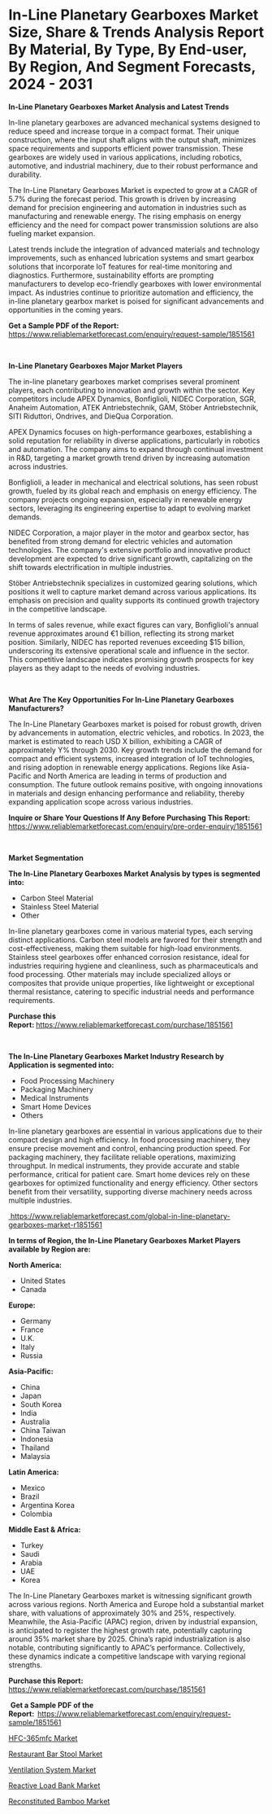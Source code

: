 <p><h1>In-Line Planetary Gearboxes Market Size, Share & Trends Analysis Report By Material, By Type, By End-user, By Region, And Segment Forecasts, 2024 - 2031</h1></p><p><strong>In-Line Planetary Gearboxes Market Analysis and Latest Trends</strong></p>
<p><p>In-line planetary gearboxes are advanced mechanical systems designed to reduce speed and increase torque in a compact format. Their unique construction, where the input shaft aligns with the output shaft, minimizes space requirements and supports efficient power transmission. These gearboxes are widely used in various applications, including robotics, automotive, and industrial machinery, due to their robust performance and durability.</p><p>The In-Line Planetary Gearboxes Market is expected to grow at a CAGR of 5.7% during the forecast period. This growth is driven by increasing demand for precision engineering and automation in industries such as manufacturing and renewable energy. The rising emphasis on energy efficiency and the need for compact power transmission solutions are also fueling market expansion.</p><p>Latest trends include the integration of advanced materials and technology improvements, such as enhanced lubrication systems and smart gearbox solutions that incorporate IoT features for real-time monitoring and diagnostics. Furthermore, sustainability efforts are prompting manufacturers to develop eco-friendly gearboxes with lower environmental impact. As industries continue to prioritize automation and efficiency, the in-line planetary gearbox market is poised for significant advancements and opportunities in the coming years.</p></p>
<p><strong>Get a Sample PDF of the Report:&nbsp;</strong> <a href="https://www.reliablemarketforecast.com/enquiry/request-sample/1851561?utm_campaign=1080&utm_medium=2&utm_source=Github&utm_content=ia&utm_term=18102024&utm_id=in-line-planetary-gearboxes">https://www.reliablemarketforecast.com/enquiry/request-sample/1851561</a></p>
<p>&nbsp;</p>
<p><strong>In-Line Planetary Gearboxes Major Market Players</strong></p>
<p><p>The in-line planetary gearboxes market comprises several prominent players, each contributing to innovation and growth within the sector. Key competitors include APEX Dynamics, Bonfiglioli, NIDEC Corporation, SGR, Anaheim Automation, ATEK Antriebstechnik, GAM, Stöber Antriebstechnik, SITI Riduttori, Ondrives, and DieQua Corporation.</p><p>APEX Dynamics focuses on high-performance gearboxes, establishing a solid reputation for reliability in diverse applications, particularly in robotics and automation. The company aims to expand through continual investment in R&D, targeting a market growth trend driven by increasing automation across industries.</p><p>Bonfiglioli, a leader in mechanical and electrical solutions, has seen robust growth, fueled by its global reach and emphasis on energy efficiency. The company projects ongoing expansion, especially in renewable energy sectors, leveraging its engineering expertise to adapt to evolving market demands.</p><p>NIDEC Corporation, a major player in the motor and gearbox sector, has benefited from strong demand for electric vehicles and automation technologies. The company's extensive portfolio and innovative product development are expected to drive significant growth, capitalizing on the shift towards electrification in multiple industries.</p><p>Stöber Antriebstechnik specializes in customized gearing solutions, which positions it well to capture market demand across various applications. Its emphasis on precision and quality supports its continued growth trajectory in the competitive landscape.</p><p>In terms of sales revenue, while exact figures can vary, Bonfiglioli's annual revenue approximates around €1 billion, reflecting its strong market position. Similarly, NIDEC has reported revenues exceeding $15 billion, underscoring its extensive operational scale and influence in the sector. This competitive landscape indicates promising growth prospects for key players as they adapt to the needs of evolving industries.</p></p>
<p>&nbsp;</p>
<p><strong>What Are The Key Opportunities For In-Line Planetary Gearboxes Manufacturers?</strong></p>
<p><p>The In-Line Planetary Gearboxes market is poised for robust growth, driven by advancements in automation, electric vehicles, and robotics. In 2023, the market is estimated to reach USD X billion, exhibiting a CAGR of approximately Y% through 2030. Key growth trends include the demand for compact and efficient systems, increased integration of IoT technologies, and rising adoption in renewable energy applications. Regions like Asia-Pacific and North America are leading in terms of production and consumption. The future outlook remains positive, with ongoing innovations in materials and design enhancing performance and reliability, thereby expanding application scope across various industries.</p></p>
<p><strong>Inquire or Share Your Questions If Any Before Purchasing This Report:</strong> <a href="https://www.reliablemarketforecast.com/enquiry/pre-order-enquiry/1851561?utm_campaign=1080&utm_medium=2&utm_source=Github&utm_content=ia&utm_term=18102024&utm_id=in-line-planetary-gearboxes">https://www.reliablemarketforecast.com/enquiry/pre-order-enquiry/1851561</a></p>
<p>&nbsp;</p>
<p><strong>Market Segmentation</strong></p>
<p><strong>The In-Line Planetary Gearboxes Market Analysis by types is segmented into:</strong></p>
<p><ul><li>Carbon Steel Material</li><li>Stainless Steel Material</li><li>Other</li></ul></p>
<p><p>In-line planetary gearboxes come in various material types, each serving distinct applications. Carbon steel models are favored for their strength and cost-effectiveness, making them suitable for high-load environments. Stainless steel gearboxes offer enhanced corrosion resistance, ideal for industries requiring hygiene and cleanliness, such as pharmaceuticals and food processing. Other materials may include specialized alloys or composites that provide unique properties, like lightweight or exceptional thermal resistance, catering to specific industrial needs and performance requirements.</p></p>
<p><strong>Purchase this Report:&nbsp;</strong><a href="https://www.reliablemarketforecast.com/purchase/1851561?utm_campaign=1080&utm_medium=2&utm_source=Github&utm_content=ia&utm_term=18102024&utm_id=in-line-planetary-gearboxes">https://www.reliablemarketforecast.com/purchase/1851561</a></p>
<p>&nbsp;</p>
<p><strong>The In-Line Planetary Gearboxes Market Industry Research by Application is segmented into:</strong></p>
<p><ul><li>Food Processing Machinery</li><li>Packaging Machinery</li><li>Medical Instruments</li><li>Smart Home Devices</li><li>Others</li></ul></p>
<p><p>In-line planetary gearboxes are essential in various applications due to their compact design and high efficiency. In food processing machinery, they ensure precise movement and control, enhancing production speed. For packaging machinery, they facilitate reliable operations, maximizing throughput. In medical instruments, they provide accurate and stable performance, critical for patient care. Smart home devices rely on these gearboxes for optimized functionality and energy efficiency. Other sectors benefit from their versatility, supporting diverse machinery needs across multiple industries.</p></p>
<p><a href="https://www.reliablemarketforecast.com/global-in-line-planetary-gearboxes-market-r1851561?utm_campaign=1080&utm_medium=2&utm_source=Github&utm_content=ia&utm_term=18102024&utm_id=in-line-planetary-gearboxes">&nbsp;https://www.reliablemarketforecast.com/global-in-line-planetary-gearboxes-market-r1851561</a></p>
<p><strong>In terms of Region, the In-Line Planetary Gearboxes Market Players available by Region are:</strong></p>
<p>
    <p> <strong> North America: </strong>
        <ul>
            <li>United States</li>
            <li>Canada</li>
        </ul>
        </p> 
    <p> <strong> Europe: </strong>
        <ul>
            <li>Germany</li>
            <li>France</li>
            <li>U.K.</li>
            <li>Italy</li>
            <li>Russia</li>
        </ul>
        </p> 
    <p> <strong> Asia-Pacific: </strong>
        <ul>
            <li>China</li>
            <li>Japan</li>
            <li>South Korea</li>
            <li>India</li>
            <li>Australia</li>
            <li>China Taiwan</li>
            <li>Indonesia</li>
            <li>Thailand</li>
            <li>Malaysia</li>
        </ul>
        </p> 
    <p> <strong> Latin America: </strong>
        <ul>
            <li>Mexico</li>
            <li>Brazil</li>
            <li>Argentina Korea</li>
            <li>Colombia</li>
        </ul>
        </p> 
    <p> <strong> Middle East & Africa: </strong>
        <ul>
            <li>Turkey</li>
            <li>Saudi</li>
            <li>Arabia</li>
            <li>UAE</li>
            <li>Korea</li>
        </ul>
    </p>
    </p>
<p><p>The In-Line Planetary Gearboxes market is witnessing significant growth across various regions. North America and Europe hold a substantial market share, with valuations of approximately 30% and 25%, respectively. Meanwhile, the Asia-Pacific (APAC) region, driven by industrial expansion, is anticipated to register the highest growth rate, potentially capturing around 35% market share by 2025. China’s rapid industrialization is also notable, contributing significantly to APAC’s performance. Collectively, these dynamics indicate a competitive landscape with varying regional strengths.</p></p>
<p><strong>Purchase this Report: </strong><a href="https://www.reliablemarketforecast.com/purchase/1851561?utm_campaign=1080&utm_medium=2&utm_source=Github&utm_content=ia&utm_term=18102024&utm_id=in-line-planetary-gearboxes">https://www.reliablemarketforecast.com/purchase/1851561</a></p>
<p>&nbsp;<strong>Get a Sample PDF of the Report:&nbsp;&nbsp;</strong><a href="https://www.reliablemarketforecast.com/enquiry/request-sample/1851561?utm_campaign=1080&utm_medium=2&utm_source=Github&utm_content=ia&utm_term=18102024&utm_id=in-line-planetary-gearboxes">https://www.reliablemarketforecast.com/enquiry/request-sample/1851561</a></p>
<p><strong></strong></p>
<p><p><a href="https://github.com/lallietva4l/Market-Research-Report-List-1/blob/main/hfc-365mfc-market.md?utm_campaign=1080&utm_medium=2&utm_source=Github&utm_content=ia&utm_term=18102024&utm_id=in-line-planetary-gearboxes">HFC-365mfc Market</a></p><p><a href="https://www.linkedin.com/pulse/market-insights-global-restaurant-bar-stool-forecast-innovation-idvce?utm_campaign=1080&utm_medium=2&utm_source=Github&utm_content=ia&utm_term=18102024&utm_id=in-line-planetary-gearboxes">Restaurant Bar Stool Market</a></p><p><a href="https://issuu.com/reportprime-2/docs/ventilation-system-market-size-2030_30a9ec348eb08b?utm_campaign=1080&utm_medium=2&utm_source=Github&utm_content=ia&utm_term=18102024&utm_id=in-line-planetary-gearboxes">Ventilation System Market</a></p><p><a href="https://issuu.com/reportprime-2/docs/reactive-load-bank-market-size-2030_4484206d6337c0?utm_campaign=1080&utm_medium=2&utm_source=Github&utm_content=ia&utm_term=18102024&utm_id=in-line-planetary-gearboxes">Reactive Load Bank Market</a></p><p><a href="https://www.linkedin.com/pulse/driving-forces-global-reconstituted-bamboo-market-trends-applications-zo2le?utm_campaign=1080&utm_medium=2&utm_source=Github&utm_content=ia&utm_term=18102024&utm_id=in-line-planetary-gearboxes">Reconstituted Bamboo Market</a></p></p>